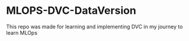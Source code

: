 # MLOPS-DVC-DataVersion
This repo was made for learning and  implementing DVC in my journey to learn MLOps
